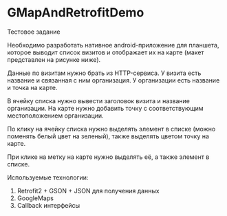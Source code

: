 # GMapAndRetrofitDemo

Тестовое задание
					
Необходимо разработать нативное android-приложение для планшета, которое выводит список визитов и отображает их на карте (макет представлен на рисунке ниже).
						
Данные по визитам нужно брать из HTTP-сервиса. У визита есть название и связанная с ним организация. У организации есть название и точка на карте.
						
В ячейку списка нужно вывести заголовок визита и название организации. На карте нужно добавить точку с соответствующим местоположением организации.
						
По клику на ячейку списка нужно выделять элемент в списке (можно поменять белый цвет на зеленый), также выделять цветом точку на карте.
						
При клике на метку на карте нужно выделять её, а также элемент в списке.

Используемые технологии:
1) Retrofit2 + GSON + JSON для получения данных
2) GoogleMaps 
3) Callback интерфейсы
